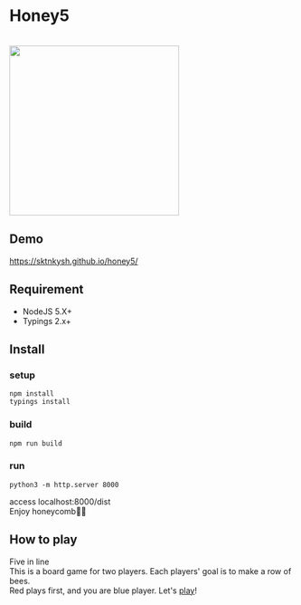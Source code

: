 Honey5
=====

<br>
<a href="https://fytroo.github.io/honey5/">
<img src="https://github.com/fytroo/honey5/blob/master/docs/honeycobm.gif" width="300" />
</a>

## Demo

https://sktnkysh.github.io/honey5/

## Requirement

- NodeJS 5.X+
- Typings 2.x+

## Install

### setup
```shell
npm install
typings install
```

### build
`npm run build`

### run
`python3 -m http.server 8000`

access localhost:8000/dist
<br>
Enjoy honeycomb:honeybee::honeybee:

## How to play

Five in line<br>
This is a board game for two players. Each players' goal is to make a row of bees.<br>
Red plays first, and you are blue player.
Let's <a href="https://fytroo.github.io/honey5/">play</a>!
